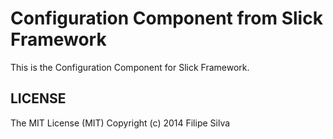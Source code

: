 Configuration Component from Slick Framework
=======================================

This is the Configuration Component for Slick Framework.


LICENSE
-------
The MIT License (MIT) Copyright (c) 2014 Filipe Silva